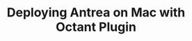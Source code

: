 ---
title: "Deploying Antrea on Mac with Octant Plugin"
image: /img/posts/2020/07/07/antrea-on-mac.png
excerpt: Post by Ali Al Idrees
author_name: Ali Al Idrees
# author_url: https://www.google.com
author_avatar: /img/icon-antrea.png
categories: ['kubernetes','octant']
# use "external" if you only want to drive users to a different blog post that lives outside this site.
external: https://yallavirtual.com/2020/07/07/deploying-antrea-on-mac-with-octant-plugin/
# Tag should match author to drive author pages
tags: ['Antrea Team']
---